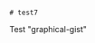                                                                                                                                                                                                                                                                                                                                                                                                                                                                                                                                                   # test7
Test "graphical-gist"